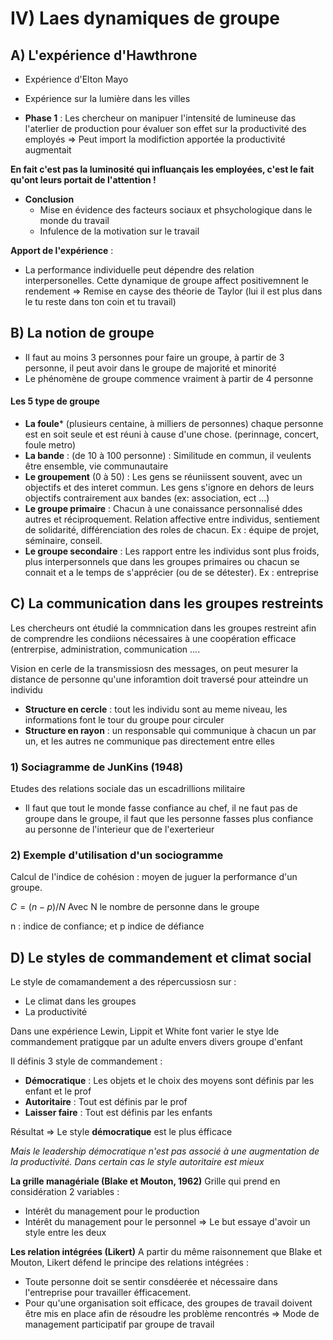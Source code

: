 
# IV) Laes dynamiques de groupe

## A) L'expérience d'Hawthrone

- Expérience d'Elton Mayo
- Expérience sur la lumière dans les villes

- **Phase 1** :
Les chercheur on manipuer l'intensité de lumineuse das l'aterlier de production pour évaluer son effet sur la productivité des employés
=> Peut import la modifiction apportée la productivité augmentait

**En fait c'est pas la luminosité qui influançais les employées, c'est le fait qu'ont leurs portait de l'attention !**

- **Conclusion**
	- Mise en évidence des facteurs sociaux et phsychologique dans le monde du travail
	- Infulence de la motivation sur le travail

**Apport de l'expérience** :
- La performance individuelle peut dépendre des relation interpersonelles. Cette dynamique de groupe affect positivemnent le rendement
=> Remise en cayse des théorie de Taylor (lui il est plus dans le tu reste dans ton coin et tu travail)


## B) La notion de groupe

- Il faut au moins 3 personnes pour faire un groupe, à partir de 3 personne, il peut avoir dans le groupe de majorité et minorité
- Le phénomène de groupe commence vraiment à partir de 4 personne


#### Les 5 type de groupe

- **La foule*** (plusieurs centaine, à milliers de personnes) chaque personne est en soit seule et est réuni à cause d'une chose. (perinnage, concert, foule metro)
- **La bande** : (de 10 à 100 personne) : Similitude en commun, il veulents être ensemble, vie communautaire
- **Le groupement** (0 à 50) : Les gens se réuniissent souvent, avec un objectifs et des interet commun. Les gens s'ignore en dehors de leurs objectifs contrairement aux bandes (ex: association, ect ...)
- **Le groupe primaire** : Chacun à une conaissance personnalisé ddes autres et réciproquement. Relation affective entre individus, sentiement de solidarité, différenciation des roles de chacun. Ex : équipe de projet, séminaire, conseil.
- **Le groupe secondaire** : Les rapport entre les individus sont plus froids, plus interpersonnels que dans les groupes primaires ou chacun se connait et a le temps de s'apprécier (ou de se détester). Ex : entreprise


## C) La communication dans les groupes restreints

Les chercheurs ont étudié la commnication dans les groupes restreint afin de comprendre les condiions nécessaires à une coopération efficace (entrerpise, administration, communication ....

Vision en cerle de la transmissiosn des messages, on peut mesurer la distance de personne qu'une inforamtion doit traversé pour atteindre un individu

- **Structure en cercle** : tout les individu sont au meme niveau, les informations font le tour du groupe pour circuler
- **Structure en rayon** : un responsable qui communique à chacun un par un, et les autres ne communique pas directement entre elles


### 1) Sociagramme de JunKins (1948)

Etudes des relations sociale das un escadrillions militaire

- Il faut que tout le monde fasse confiance au chef, il ne faut pas de groupe dans le groupe, il faut que les personne fasses plus confiance au personne de l'interieur que de l'exerterieur

### 2) Exemple d'utilisation d'un sociogramme

Calcul de l'indice de cohésion : moyen de juguer la performance d'un groupe.

$C = (n - p) / N$ Avec N le nombre de personne dans le groupe

n : indice de confiance; et p indice de défiance



## D) Le styles de commandement et climat social

Le style de comamandement a des répercussiosn sur : 
- Le climat dans les groupes 
- La productivité
  
Dans une expérience Lewin, Lippit et White font varier le stye lde commandement pratigque par un adulte envers divers groupe d'enfant

Il définis 3 style de commandement :
- **Démocratique** : Les objets et le choix des moyens sont définis par les enfant et le prof
- **Autoritaire** : Tout est définis par le prof
- **Laisser faire** : Tout est définis par les enfants

Résultat => Le style **démocratique** est le plus éfficace

*Mais le leadership démocratique n'est pas associé à une augmentation de la productivité. Dans certain cas le style autoritaire est mieux*


**La grille managériale (Blake et Mouton, 1962)**
Grille qui prend en considération 2 variables :
- Intérêt du management pour le production
- Intérêt du management pour le personnel
=> Le but essaye d'avoir un style entre les deux 

**Les relation intégrées (Likert)**
A partir du même raisonnement que Blake et Mouton, Likert défend le principe des relations intégrées :
- Toute personne doit se sentir consdéerée et nécessaire dans l'entreprise pour travailler éfficacement.
- Pour qu'une organisation soit efficace, des groupes de travail doivent être mis en place afin de résoudre les problème rencontrés
=> Mode de management participatif par groupe de travail


